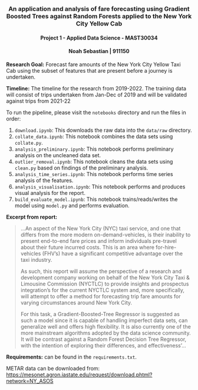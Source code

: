 <h3 align="center">An application and analysis of fare forecasting using Gradient Boosted Trees against Random Forests applied to the New York City Yellow Cab</h3>
<h4 align="center"> Project 1 - Applied Data Science - MAST30034</h4>
<h4 align="center">Noah Sebastian | 911150</h4>

**Research Goal:** Forecast fare amounts of the New York City Yellow Taxi Cab using the subset of features that are present before a journey is undertaken.

**Timeline:** The timeline for the research from 2019-2022. The training data will consist of trips undertaken from 
Jan-Dec of 2019 and will be validated against trips from 2021-22 

To run the pipeline, please visit the `notebooks` directory and run the files in order:
1. `download.ipynb`: This downloads the raw data into the `data/raw` directory.
2. `collate_data.ipynb`: This notebook combines the data sets using `collate.py`.
3. `analysis_preliminary.ipynb`: This notebook performs preliminary analysis on the uncleaned data set.
4. `outlier_removal.ipynb`: This notebook cleans the data sets using `clean.py` based on findings of the preliminary analysis.
5. `analysis_time_series.ipynb`: This notebook performs time series analysis of the features.
6. `analysis_visualisation.ipynb`: This notebook performs and produces visual analysis for the report.
7. `build_evaluate_model.ipynb`: This notebook trains/reads/writes the model using `model.py` and performs evaluation.

**Excerpt from report:**
> ...An aspect of the New York City (NYC) taxi service, and one that differs from the more modern
on-demand-vehicles, is their inability to present end-to-end fare prices and inform individuals pre-travel
about their future incurred costs. This is an area where for-hire-vehicles (FHV’s) have a significant
competitive advantage over the taxi industry.
> 
> As such, this report will assume the perspective of a research and development company working
on behalf of the New York City Taxi & Limousine Commission (NYCTLC) to provide insights and
prospectus integration’s for the current NYCTLC system and, more specifically, will attempt to offer
a method for forecasting trip fare amounts for varying circumstances around New York City.
> 
> For this task, a Gradient-Boosted-Tree Regressor is suggested as such a model since it is capable
of handling imperfect data sets, can generalize well and offers high flexibility. It is also currently
one of the more mainstream algorithms adopted by the data science community. It will be contrast
against a Random Forest Decision Tree Regressor, with the intention of exploring their differences,
and effectiveness’...


**Requirements:** can be found in the `requirements.txt`.

METAR data can be downloaded from:
https://mesonet.agron.iastate.edu/request/download.phtml?network=NY_ASOS